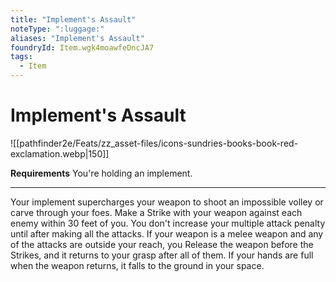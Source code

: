 ```yaml
---
title: "Implement's Assault"
noteType: ":luggage:"
aliases: "Implement's Assault"
foundryId: Item.wgk4moawfeDncJA7
tags:
  - Item
---
```


# Implement's Assault
![[pathfinder2e/Feats/zz_asset-files/icons-sundries-books-book-red-exclamation.webp|150]]

**Requirements** You're holding an implement.

* * *

Your implement supercharges your weapon to shoot an impossible volley or carve through your foes. Make a Strike with your weapon against each enemy within 30 feet of you. You don't increase your multiple attack penalty until after making all the attacks. If your weapon is a melee weapon and any of the attacks are outside your reach, you Release the weapon before the Strikes, and it returns to your grasp after all of them. If your hands are full when the weapon returns, it falls to the ground in your space.
